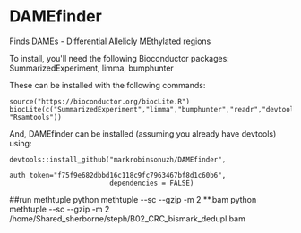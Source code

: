 # DAMEfinder
Finds DAMEs - Differential Allelicly MEthylated regions

To install, you'll need the following Bioconductor packages:
SummarizedExperiment, limma, bumphunter

These can be installed with the following commands:

```{r}
source("https://bioconductor.org/biocLite.R")
biocLite(c("SummarizedExperiment","limma","bumphunter","readr","devtools", "Rsamtools"))
```

And, DAMEfinder can be installed (assuming you already have devtools) using:
```{r}
devtools::install_github("markrobinsonuzh/DAMEfinder", 
                         auth_token="f75f9e682dbbd16c118c9fc7963467bf8d1c60b6", 
                         dependencies = FALSE)
```

##run methtuple
python methtuple --sc --gzip -m 2 **.bam
python methtuple --sc --gzip -m 2 /home/Shared_sherborne/steph/B02_CRC_bismark_dedupl.bam
